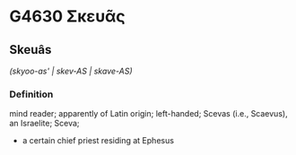 # G4630 Σκευᾶς

## Skeuâs

_(skyoo-as' | skev-AS | skave-AS)_

### Definition

mind reader; apparently of Latin origin; left-handed; Scevas (i.e., Scaevus), an Israelite; Sceva; 

- a certain chief priest residing at Ephesus
